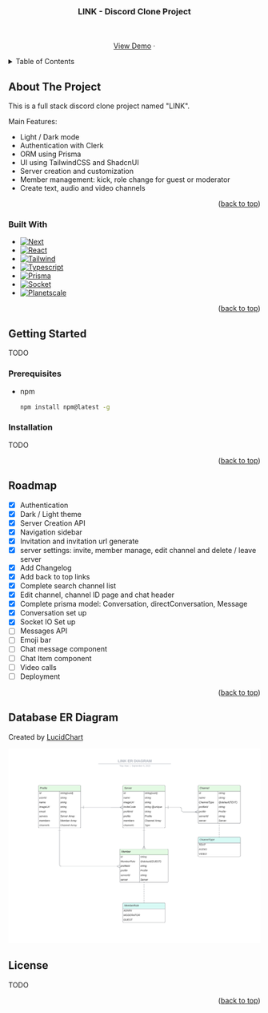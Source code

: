 <!-- Improved compatibility of back to top link: See: https://github.com/othneildrew/Best-README-Template/pull/73 -->

<a name="readme-top"></a>

<!--
*** Thanks for checking out the Best-README-Template. If you have a suggestion
*** that would make this better, please fork the repo and create a pull request
*** or simply open an issue with the tag "enhancement".
*** Don't forget to give the project a star!
*** Thanks again! Now go create something AMAZING! :D
-->

<!-- PROJECT SHIELDS -->
<!--
*** I'm using markdown "reference style" links for readability.
*** Reference links are enclosed in brackets [ ] instead of parentheses ( ).
*** See the bottom of this document for the declaration of the reference variables
*** for contributors-url, forks-url, etc. This is an optional, concise syntax you may use.
*** https://www.markdownguide.org/basic-syntax/#reference-style-links
-->

<!-- PROJECT LOGO -->
<br />
<div align="center">

  <h3 align="center">LINK - Discord Clone Project</h3>

  <p align="center">
    <br />
    <br />
    <a href="https://github.com/FelicixAwe/LINK">View Demo</a>
    ·
  </p>
</div>

<!-- TABLE OF CONTENTS -->
<details>
  <summary>Table of Contents</summary>
  <ol>
    <li>
      <a href="#about-the-project">About The Project</a>
      <ul>
        <li><a href="#built-with">Built With</a></li>
      </ul>
    </li>
    <li>
      <a href="#getting-started">Getting Started</a>
      <ul>
        <li><a href="#prerequisites">Prerequisites</a></li>
        <li><a href="#installation">Installation</a></li>
      </ul>
    </li>
    <li><a href="#usage">Usage</a></li>
    <li><a href="#roadmap">Roadmap</a></li>
    <li><a href="#license">License</a></li>
  </ol>
</details>

<!-- ABOUT THE PROJECT -->

## About The Project

This is a full stack discord clone project named "LINK".

Main Features:

- Light / Dark mode
- Authentication with Clerk
- ORM using Prisma
- UI using TailwindCSS and ShadcnUI
- Server creation and customization
- Member management: kick, role change for guest or moderator
- Create text, audio and video channels

<p align="right">(<a href="#readme-top">back to top</a>)</p>

### Built With

- [![Next][Next.js]][Next-url]
- [![React][React.js]][React-url]
- [![Tailwind][Tailwind.com]][Tailwind-url]
- [![Typescript][Typescript]][Typescript-url]
- [![Prisma][Prisma]][Prisma-url]
- [![Socket][Socket]][Socket-url]
- [![Planetscale][Planetscale]][Planetscale-url]

<p align="right">(<a href="#readme-top">back to top</a>)</p>

<!-- GETTING STARTED -->

## Getting Started

TODO

### Prerequisites

- npm
  ```sh
  npm install npm@latest -g
  ```

### Installation

TODO

<p align="right">(<a href="#readme-top">back to top</a>)</p>

<!-- ROADMAP -->

## Roadmap

- [x] Authentication
- [x] Dark / Light theme
- [x] Server Creation API
- [x] Navigation sidebar
- [x] Invitation and invitation url generate
- [x] server settings: invite, member manage, edit channel and delete / leave server
- [x] Add Changelog
- [x] Add back to top links
- [x] Complete search channel list
- [x] Edit channel, channel ID page and chat header
- [x] Complete prisma model: Conversation, directConversation, Message
- [x] Conversation set up
- [x] Socket IO Set up
- [ ] Messages API
- [ ] Emoji bar
- [ ] Chat message component
- [ ] Chat Item component
- [ ] Video calls
- [ ] Deployment

<p align="right">(<a href="#readme-top">back to top</a>)</p>

<!-- DATABASE ER DIAGRAM -->

## Database ER Diagram

Created by <a href="http://www.lucidchart.com">LucidChart</a>

<img src="./Database ER diagram.png">

<!-- LICENSE -->

## License

TODO

<p align="right">(<a href="#readme-top">back to top</a>)</p>

<!-- ACKNOWLEDGMENTS -->

<!-- MARKDOWN LINKS & IMAGES -->
<!-- https://www.markdownguide.org/basic-syntax/#reference-style-links -->

[contributors-shield]: https://img.shields.io/github/contributors/othneildrew/Best-README-Template.svg?style=for-the-badge
[contributors-url]: https://github.com/othneildrew/Best-README-Template/graphs/contributors
[forks-shield]: https://img.shields.io/github/forks/othneildrew/Best-README-Template.svg?style=for-the-badge
[forks-url]: https://github.com/othneildrew/Best-README-Template/network/members
[stars-shield]: https://img.shields.io/github/stars/othneildrew/Best-README-Template.svg?style=for-the-badge
[stars-url]: https://github.com/othneildrew/Best-README-Template/stargazers
[issues-shield]: https://img.shields.io/github/issues/othneildrew/Best-README-Template.svg?style=for-the-badge
[issues-url]: https://github.com/othneildrew/Best-README-Template/issues
[license-shield]: https://img.shields.io/github/license/othneildrew/Best-README-Template.svg?style=for-the-badge
[license-url]: https://github.com/othneildrew/Best-README-Template/blob/master/LICENSE.txt
[linkedin-shield]: https://img.shields.io/badge/-LinkedIn-black.svg?style=for-the-badge&logo=linkedin&colorB=555
[linkedin-url]: https://linkedin.com/in/othneildrew
[product-screenshot]: images/screenshot.png
[Next.js]: https://img.shields.io/badge/next.js-000000?style=for-the-badge&logo=nextdotjs&logoColor=white
[Next-url]: https://nextjs.org/
[React.js]: https://img.shields.io/badge/React-20232A?style=for-the-badge&logo=react&logoColor=61DAFB
[React-url]: https://reactjs.org/
[Tailwind.com]: https://img.shields.io/badge/Tailwind-06B6D4?style=for-the-badge&logo=tailwind&logoColor=white
[Tailwind-url]: https://tailwindcss.com
[Typescript]: https://img.shields.io/badge/Typescript-3178C6?style=for-the-badge&logo=typescript&logoColor=white
[Typescript-url]: https://www.typescriptlang.org/
[Prisma]: https://img.shields.io/badge/Prisma-2D3748?style=for-the-badge&logo=prisma&logoColor=white
[Prisma-url]: https://www.prisma.io/
[Socket]: https://img.shields.io/badge/Socketio-010101?style=for-the-badge&logo=socketio&logoColor=white
[Socket-url]: https://www.socket.io/
[Planetscale]: https://img.shields.io/badge/Planetscale-000000?style=for-the-badge&logo=planetscale&logoColor=white
[Planetscale-url]: https://www.planetscale.com/
